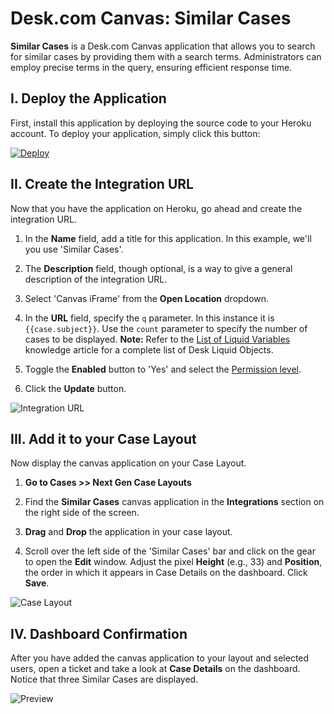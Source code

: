 # Desk.com Canvas: Similar Cases
**Similar Cases** is a Desk.com Canvas application that allows you to search for similar cases by providing them with a search terms. Administrators can employ precise terms in the query, ensuring efficient response time.

## I. Deploy the Application
First, install this application by deploying the source code to your Heroku account. To deploy your application, simply click this button:

[![Deploy](https://www.herokucdn.com/deploy/button.png)](https://heroku.com/deploy?template=https%3A%2F%2Fgithub.com%2Fdesklabs%2Fcanvas-cases)

## II. Create the Integration URL
Now that you have the application on Heroku, go ahead and create the integration URL.

1. In the **Name** field, add a title for this application. In this example, we'll you use 'Similar Cases'.

2. The **Description** field, though optional, is a way to give a general description of the integration URL.

3. Select 'Canvas iFrame' from the **Open Location** dropdown.

4. In the **URL** field, specify the `q` parameter. In this instance it is `{{case.subject}}`. Use the `count` parameter to specify the number of cases to be displayed.
**Note:** Refer to the [List of Liquid Variables](https://support.desk.com/customer/portal/articles/2916-list-of-liquid-variables) knowledge article for a complete list of Desk Liquid Objects.

5. Toggle the **Enabled** button to 'Yes' and select the [Permission level](https://support.desk.com/customer/portal/articles/1146981?b_id=7112&t=568640).

6. Click the **Update** button.

![Integration URL](https://api.monosnap.com/rpc/file/download?id=y9BAMKxUCqJSNIdfjSeURTbJWgmxbO)

## III. Add it to your Case Layout
Now display the canvas application on your Case Layout.

1. **Go to Cases >> Next Gen Case Layouts**

2. Find the **Similar Cases** canvas application in the **Integrations** section on the right side of the screen.

3. **Drag** and **Drop** the application in your case layout.

4. Scroll over the left side of the 'Similar Cases' bar and click on the gear to open the **Edit** window. Adjust the pixel **Height** (e.g., 33) and **Position**, the order in which it appears in Case Details on the dashboard. Click **Save**.

![Case Layout](https://api.monosnap.com/rpc/file/download?id=FDuRbDKOHbw8wnTb0ujnYHlxDB0wMD)

## IV. Dashboard Confirmation
After you have added the canvas application to your layout and selected users, open a ticket and take a look at **Case Details** on the dashboard. Notice that three Similar Cases are displayed.

![Preview](https://api.monosnap.com/rpc/file/download?id=98nqH5pOz9D8X1tCRcus4AiFqFtWyj)
